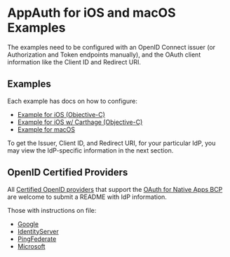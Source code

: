 # AppAuth for iOS and macOS Examples

The examples need to be configured with an OpenID Connect issuer (or
Authorization and Token endpoints manually), and the OAuth client information
like the Client ID and Redirect URI.

## Examples

Each example has docs on how to configure:

* [Example for iOS (Objective-C)](Example-iOS_ObjC/README.md)
* [Example for iOS w/ Carthage (Objective-C)](Example-iOS_ObjC-Carthage/README.md)
* [Example for macOS](Example-macOS/README.md)

To get the Issuer, Client ID, and Redirect URI, for your particular IdP, you
may view the IdP-specific information in the next section.

## OpenID Certified Providers

All [Certified OpenID providers](http://openid.net/certification/) that support the 
[OAuth for Native Apps BCP](https://tools.ietf.org/html/draft-ietf-oauth-native-apps-08#appendix-A)
are welcome to submit a README with IdP information.

Those with instructions on file:

* [Google](README-Google.md)
* [IdentityServer](README-IdentityServer.md)
* [PingFederate](README-PingFederate.md)
* [Microsoft](README-Microsoft.md)
